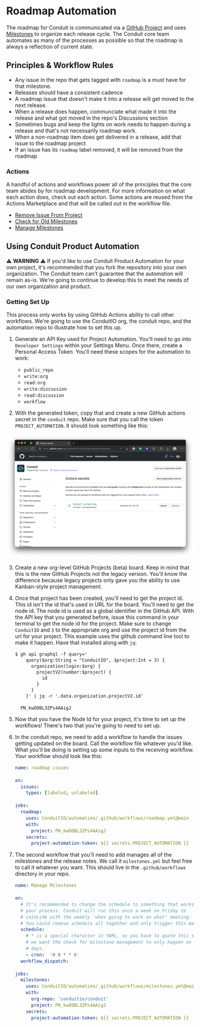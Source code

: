 # Roadmap Automation

The roadmap for Conduit is communicated via a [GitHub Project](https://github.com/orgs/ConduitIO/projects/3) and uses [Milestones](https://github.com/ConduitIO/conduit/milestones) to organize each release cycle. The Conduit core team automates as many of the processes as possible so that the roadmap is always a reflection of current state.

## Principles & Workflow Rules

* Any issue in the repo that gets tagged with `roadmap` is a must have for that milestone.
* Releases should have a consistent cadence
* A roadmap issue that doesn't make it into a release will get moved to the next release.
* When a release does happen, communciate what made it into the release and what got moved in the repo's Discussions section
* Sometimes bugs and keep the lights on work needs to happen during a release and that's not necessarily roadmap work.
* When a non-roadmap item does get delivered in a release, add that issue to the roadmap project
* If an issue has its `roadmap` label removed, it will be removed from the roadmap

### Actions

A handful of actions and workflows power all of the principles that the core team abides by for roadmap development. For more information on what each action does, check out each action. Some actions are reused from the Actions Marketplace and that will be called out in the workflow file.

* [Remove Issue From Project](https://github.com/ConduitIO/automation/tree/main/actions/remove_issue_from_project)
* [Check for Old Milestones](https://github.com/ConduitIO/automation/tree/main/actions/check_for_old_milestones)
* [Manage Milestones](https://github.com/ConduitIO/automation/tree/roadmap-automation/actions/manage_milestones)

## Using Conduit Product Automation

⚠️  **WARNING** ⚠️  If you'd like to use Conduit Product Automation for your own project, it's recommended that you fork the repository into your own organization. The Conduit team can't guarantee that the automation will remain as-is. We're going to continue to develop this to meet the needs of our own organization and product.

### Getting Set Up

This process only works by using GitHub Actions ability to call other workflows. We're going to use the ConduitIO org, the conduit repo, and the automation repo to illustrate how to set this up.

1. Generate an API Key used for Project Automation. You'll need to go into `Developer Settings` within your Settings Menu. Once there, create a Personal Access Token. You'll need these scopes for the automation to work:
    * `public_repo`
    * `write:org`
    * `read:org`
    * `write:discussion`
    * `read:discussion`
    * `workflow`


2. With the generated token, copy that and create a new GitHub actions secret in the `conduit` repo. Make sure that you call the token `PROJECT_AUTOMATION`. It should look something like this:

![Org Level Secrets](./img/org-level-secret.png)

3. Create a new org-level GitHub Projects (beta) board. Keep in mind that this is the new GitHub Projects not the legacy version. You'll know the difference because legacy projects only gave you the ability to use Kanban-style project management.


4. Once that project has been created, you'll need to get the project id. This id isn't the id that's used in URL for the board. You'll need to get the node id. The node id is used as a global identifier in the GitHub API. With the API key that you generated before, issue this command in your terminal to get the node id for the project. Make sure to change `ConduitIO` and `3` to the appropriate org and use the project id from the url for your project. This example uses the github command line tool to make it happen. Have that installed along with `jq`:
    ```
    $ gh api graphql -f query='
        query($org:String = "ConduitIO", $project:Int = 3) {
          organization(login:$org) {
            projectV2(number:$project) {
              id
            }
          }
        }' | jq -r '.data.organization.projectV2.id'

      PN_kwDOBL3ZPs4AAigJ
    ```


5. Now that you have the Node Id for your project, it's time to set up the workflows! There's two that you're going to need to set up.


6. In the conduit repo, we need to add a workflow to handle the issues getting updated on the board. Call the workflow file whatever you'd like. What you'll be doing is setting up some inputs to the receiving workflow. Your workflow should look like this:
    ```yaml
    name: roadmap issues

    on:
      issues:
        types: [labeled, unlabeled]

    jobs:
      roadmap:
        uses: ConduitIO/automation/.github/workflows/roadmap.yml@main
        with:
          project: PN_kwDOBL3ZPs4AAigJ
        secrets:
          project-automation-token: ${{ secrets.PROJECT_AUTOMATION }}
    ```


7. The second workflow that you'll need to add manages all of the milestones and the release notes. We call it `milestones.yml` but feel free to call it whatever you want. This should live in the `.github/workflows` directory in your repo.
    ```yaml
    name: Manage Milestones

    on:
      # It's recommended to change the schedule to something that works for
      # your process. Conduit will run this once a week on Friday to
      # coincide with the weekly 'whos going to work on what' meeting.
      # You could remove schedule all together and only trigger this manually.
      schedule:
        # * is a special character in YAML, so you have to quote this string
        # we want the check for milestone management to only happen on work
        # days.
        - cron:  '0 0 * * 6'
      workflow_dispatch:

    jobs:
      milestones:
        uses: ConduitIO/automation/.github/workflows/milestones.yml@main
        with:
          org-repo: 'conduitio/conduit'
          project: PN_kwDOBL3ZPs4AAigJ
        secrets:
          project-automation-token: ${{ secrets.PROJECT_AUTOMATION }}
    ```
